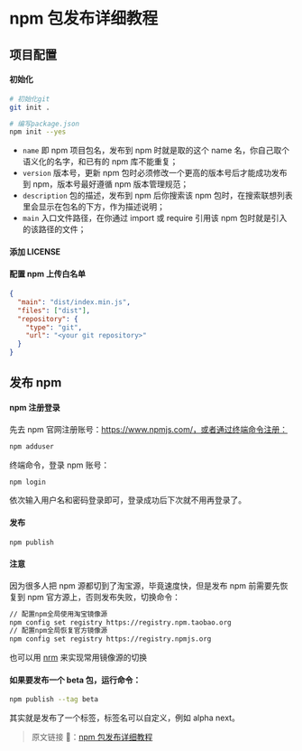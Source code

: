 <!--
 * @Author: wuhaoyuan
 * @Date: 2022-08-05 09:28:25
 * @LastEditTime: 2022-08-05 10:34:39
 * @LastEditors: wuhaoyuan
 * @Description:
 * @FilePath: /blog/开发工具/npm包发布详细教程.md
-->

# npm 包发布详细教程

## 项目配置

#### 初始化

```bash
# 初始化git
git init .

# 编写package.json
npm init --yes
```

- `name` 即 npm 项目包名，发布到 npm 时就是取的这个 name 名，你自己取个语义化的名字，和已有的 npm 库不能重复；
- `version` 版本号，更新 npm 包时必须修改一个更高的版本号后才能成功发布到 npm，版本号最好遵循 npm 版本管理规范；
- `description` 包的描述，发布到 npm 后你搜索该 npm 包时，在搜索联想列表里会显示在包名的下方，作为描述说明；
- `main` 入口文件路径，在你通过 import 或 require 引用该 npm 包时就是引入的该路径的文件；

#### 添加 LICENSE

#### 配置 npm 上传白名单

```json
{
  "main": "dist/index.min.js",
  "files": ["dist"],
  "repository": {
    "type": "git",
    "url": "<your git repository>"
  }
}
```

## 发布 npm

#### npm 注册登录

先去 npm 官网注册账号：https://www.npmjs.com/，或者通过终端命令注册：

```bash
npm adduser
```

终端命令，登录 npm 账号：

```bash
npm login
```

依次输入用户名和密码登录即可，登录成功后下次就不用再登录了。

#### 发布

```bash
npm publish
```

#### 注意

因为很多人把 npm 源都切到了淘宝源，毕竟速度快，但是发布 npm 前需要先恢复到 npm 官方源上，否则发布失败，切换命令：

```bash
// 配置npm全局使用淘宝镜像源
npm config set registry https://registry.npm.taobao.org
// 配置npm全局恢复官方镜像源
npm config set registry https://registry.npmjs.org
```

也可以用 [nrm](https://www.npmjs.com/package/nrm) 来实现常用镜像源的切换

#### 如果要发布一个 beta 包，运行命令：

```bash
npm publish --tag beta
```

其实就是发布了一个标签，标签名可以自定义，例如 alpha next。

> 原文链接 🔗：[npm 包发布详细教程](https://blog.csdn.net/u010059669/article/details/109715342)
